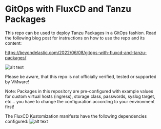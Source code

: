 # GitOps with FluxCD and Tanzu Packages

This repo can be used to deploy Tanzu Packages in a GitOps fashion. Read the following blog post for instructions on how to use the repo and its content:

https://beyondelastic.com/2022/06/08/gitops-with-fluxcd-and-tanzu-packages/

![alt text](https://github.com/beyondelastic/gitops-tanzu-packages/blob/main/images/overview.png)

Please be aware, that this repo is not officially verified, tested or supported by VMware!

Note: Packages in this repository are pre-configured with example values for custom virtual hosts (ingress), storage class, passwords, syslog target, etc… you have to change the configuration according to your environment first! 

The FluxCD Kustomization manifests have the following dependencies configured:
![alt text](https://github.com/beyondelastic/gitops-tanzu-packages/blob/main/images/dependencies.png)